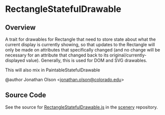 # RectangleStatefulDrawable

## Overview

A trait for drawables for Rectangle that need to store state about what the current display is currently showing,
so that updates to the Rectangle will only be made on attributes that specifically changed (and no change will be
necessary for an attribute that changed back to its original/currently-displayed value). Generally, this is used
for DOM and SVG drawables.

This will also mix in PaintableStatefulDrawable

@author Jonathan Olson &lt;jonathan.olson@colorado.edu&gt;



## Source Code

See the source for [RectangleStatefulDrawable.js](https://github.com/phetsims/scenery/blob/main/js/display/drawables/RectangleStatefulDrawable.js) in the [scenery](https://github.com/phetsims/scenery) repository.
